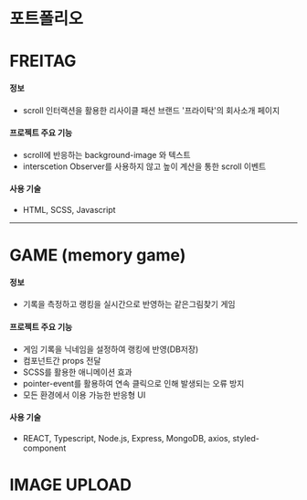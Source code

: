 # 포트폴리오


# FREITAG
   #### 정보
   - scroll 인터랙션을 활용한 리사이클 패션 브랜드 '프라이탁'의 회사소개 페이지
   #### 프로젝트 주요 기능
   - scroll에 반응하는 background-image 와 텍스트
   - interscetion Observer를 사용하지 않고 높이 계산을 통한 scroll 이벤트
   #### 사용 기술
   - HTML, SCSS, Javascript
------------------------
      
# GAME (memory game)
   #### 정보
   - 기록을 측정하고 랭킹을 실시간으로 반영하는 같은그림찾기 게임
   #### 프로젝트 주요 기능
   - 게임 기록을 닉네임을 설정하여 랭킹에 반영(DB저장)
   - 컴포넌트간 props 전달
   - SCSS를 활용한 애니메이션 효과
   - pointer-event를 활용하여 연속 클릭으로 인해 발생되는 오류 방지
   - 모든 환경에서 이용 가능한 반응형 UI
   #### 사용 기술
   - REACT, Typescript, Node.js, Express, MongoDB, axios, styled-component

# IMAGE UPLOAD
